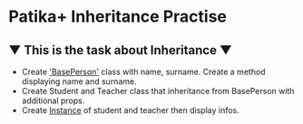 # Patika+ Inheritance Practise
## ▼ This is the task about Inheritance ▼
- Create ['BasePerson'](https://github.com/Chessfull/PatikaInheritanceTask/blob/master/Inheritance.cs) class with name, surname. Create a method displaying name and surname.
- Create Student and Teacher class that inheritance from BasePerson with additional props.
- Create [Instance](https://github.com/Chessfull/PatikaInheritanceTask/blob/master/Program.cs) of student and teacher then display infos.
